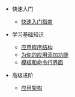 * 快速入门

  * [快速入门指南](/docs/B02-electron/quickstart.md "快速入门指南")

* 学习基础知识

  * [应用程序结构](/docs/B02-electron/processmodel.md "应用程序结构")
  * [为你的应用添加功能](/docs/B02-electron/addfeatures.md "为你的应用添加功能")
  * [模板和命令行界面](/docs/B02-electron/boilerplates.md "模板和命令行界面")

* 高级进阶

  * [应用架构](/docs/B02-electron/architecture.md "应用架构")